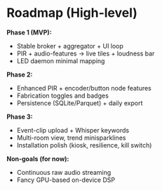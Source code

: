 # Roadmap (High-level)

**Phase 1 (MVP):**
- Stable broker + aggregator + UI loop
- PIR + audio-features → live tiles + loudness bar
- LED daemon minimal mapping

**Phase 2:**
- Enhanced PIR + encoder/button node features
- Fabrication toggles and badges
- Persistence (SQLite/Parquet) + daily export

**Phase 3:**
- Event-clip upload + Whisper keywords
- Multi-room view, trend minisparklines
- Installation polish (kiosk, resilience, kill switch)

**Non-goals (for now):**
- Continuous raw audio streaming
- Fancy GPU-based on-device DSP
